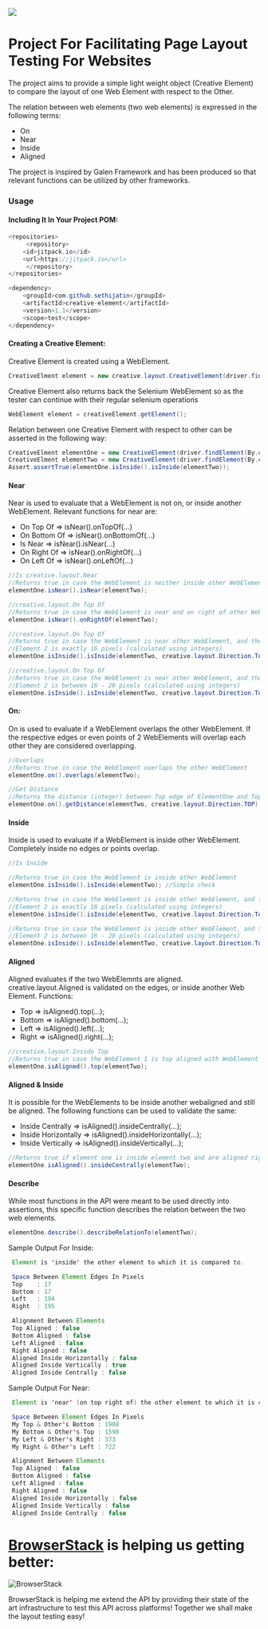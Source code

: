 [![](https://jitpack.io/v/sethijatin/creative-element.svg)](https://jitpack.io/#sethijatin/creative-element)

# Project For Facilitating Page Layout Testing For Websites
The project aims to provide a simple light weight object (Creative Element) to compare the layout of one Web Element with respect to the Other.

The relation between web elements (two web elements) is expressed in the following terms:
* On
* Near
* Inside
* Aligned

The project is inspired by Galen Framework and has been produced so that relevant functions can be utilized by other frameworks.

### Usage

#### Including It In Your Project POM:

```java
<repositories>
     <repository>
	<id>jitpack.io</id>
	<url>https://jitpack.io</url>
     </repository>
</repositories>

<dependency>
    <groupId>com.github.sethijatin</groupId>
    <artifactId>creative-element</artifactId>
    <version>1.1</version>
    <scope>test</scope>
</dependency>
```

#### Creating a Creative Element:

Creative Element is created using a WebElement. 
```java
CreativeElment element = new creative.layout.CreativeElement(driver.findElement(By.cssSelector(...)));
```

Creative Element also returns back the Selenium WebElement so as the tester can continue with their regular selenium operations

```java
WebElement element = creativeElement.getElement();
```

Relation between one Creative Element with respect to other can be asserted in the following way:
```java
CreativeElment elementOne = new CreativeElement(driver.findElement(By.cssSelector(...)));
CreativeElment elementTwo = new CreativeElement(driver.findElement(By.cssSelector(...)));
Assert.assertTrue(elementOne.isInside().isInside(elementTwo));
```

#### Near

Near is used to evaluate that a WebElement is not on, or inside another WebElement. Relevant functions for near are:

* On Top Of => isNear().onTopOf(...)
* On Bottom Of => isNear().onBottomOf(...)
* Is Near => isNear().isNear(...)
* On Right Of => isNear().onRightOf(...)
* On Left Of => isNear().onLeftOf(...)

```java
//Is creative.layout.Near
//Returns true in case the WebElement is neither inside other WebElement, nor on the other WebElement
elementOne.isNear().isNear(elementTwo);

//creative.layout.On Top Of
//Returns true in case the WebElement is near and on right of other WebElement
elementOne.isNear().onRightOf(elementTwo);

//creative.layout.On Top Of
//Returns true in case the WebElement is near other WebElement, and the distance between the Top Edge of Element 1, and Top Edge of
//Element 2 is exactly 16 pixels (calculated using integers)
elementOne.isInside().isInside(elementTwo, creative.layout.Direction.Top, 16);

//creative.layout.On Top Of
//Returns true in case the WebElement is near other WebElement, and the distance between the Top Edge of Element 1, and Top Edge of
//Element 2 is between 16 - 20 pixels (calculated using integers)
elementOne.isInside().isInside(elementTwo, creative.layout.Direction.Top, 16, 20);
```

#### On:

On is used to evaluate if a WebElement overlaps the other WebElement. If the respective edges or even points of 2 WebElements will overlap each other they are considered overlapping.

```java
//Overlaps
//Returns true in case the WebElement overlaps the other WebElement
elementOne.on().overlaps(elementTwo);

//Get Distance
//Returns the distance (integer) between Top edge of ElementOne and Top Edge of ElementTwo
elementOne.on().getDistance(elementTwo, creative.layout.Direction.TOP);
```

#### Inside

Inside is used to evaluate if a WebElement is inside other WebElement. Completely inside no edges or points overlap.


```java
//Is Inside

//Returns true in case the WebElement is inside other WebElement
elementOne.isInside().isInside(elementTwo); //Simple check

//Returns true in case the WebElement is inside other WebElement, and the distance between the Top Edge of Element 1, and Top Edge of
//Element 2 is exactly 16 pixels (calculated using integers)
elementOne.isInside().isInside(elementTwo, creative.layout.Direction.Top, 16);

//Returns true in case the WebElement is inside other WebElement, and the distance between the Top Edge of Element 1, and Top Edge of
//Element 2 is between 16 - 20 pixels (calculated using integers)
elementOne.isInside().isInside(elementTwo, creative.layout.Direction.Top, 16, 20);

```

#### Aligned

Aligned evaluates if the two WebElemnts are aligned. creative.layout.Aligned is validated on the edges, or inside another Web Element. Functions:

* Top => isAligned().top(...); 
* Bottom => isAligned().bottom(...); 
* Left => isAligned().left(...); 
* Right => isAligned().right(...); 

```java
//creative.layout.Inside Top
//Returns true in case the WebElement 1 is top aligned with WebElement 2
elementOne.isAligned().top(elementTwo);
```


#### Aligned & Inside

It is possible for the WebElements to be inside another webaligned and still be aligned. The following functions can be used to validate the same:

* Inside Centrally => isAligned().insideCentrally(...);
* Inside Horizontally => isAligned().insideHorizontally(...);
* Inside Vertically => isAligned().insideVertically(...);


```java
//Returns true if element one is inside element two and are aligned right in the center (vertically & horizontally).
elementOne.isAligned().insideCentrally(elementTwo);
```

#### Describe

While most functions in the API were meant to be used directly into assertions, this specific function describes the relation between the two web elements.

```java
elementOne.describe().describeRelationTo(elementTwo);
```

Sample Output For Inside:

```java
 Element is 'inside' the other element to which it is compared to.

 Space Between Element Edges In Pixels
 Top    : 17
 Bottom : 17
 Left   : 194
 Right  : 195

 Alignment Between Elements
 Top Aligned : false
 Bottom Aligned : false
 Left Aligned : false
 Right Aligned : false
 Aligned Inside Horizontally : false
 Aligned Inside Vertically : true
 Aligned Inside Centrally : false
```

Sample Output For Near:

```java
 Element is 'near' (on top right of) the other element to which it is compared to.

 Space Between Element Edges In Pixels
 My Top & Other's Bottom : 1908
 My Bottom & Other's Top : 1598
 My Left & Other's Right : 373
 My Right & Other's Left : 722

 Alignment Between Elements
 Top Aligned : false
 Bottom Aligned : false
 Left Aligned : false
 Right Aligned : false
 Aligned Inside Horizontally : false
 Aligned Inside Vertically : false
 Aligned Inside Centrally : false
```

# [BrowserStack](https://www.browserstack.com/start) is helping us getting better: 

![BrowserStack](https://p14.zdusercontent.com/attachment/1015988/hxDtNi8gxI27nLO5m43ndVg9N?token=eyJhbGciOiJkaXIiLCJlbmMiOiJBMTI4Q0JDLUhTMjU2In0..ot6K_8FSCBR-oYA2iznsqQ.VStaRsy4BeXxR5LrcUDVZFCQN0226yJK_bkaevuOBLhi78I8jN9FcVRtip7yLpHucBKIlzeChpm9cYpRn5MBRhRunqrzUIu_uh5tfxAcZhIm5eP334OLdqm_H1oqa4V59r284kj0o5rMrRrK_ECz689ovD0HDqM5ms-Z8OgehavA7nh3rAirhbv0lM4AuHdJytyvYTZXN9D0grOb-BtFnMi7Ksm0T8_vKOcokYfBrMafL1N_hyu22Zzoq9Uj2Plfhw3fXyxKVaq7F7nB3NANPQwxh3p3Ntcn7uSqAeRfgBw.5CsEbEljNlc1SmVVlV3r0A)

BrowserStack is helping me extend the API by providing their state of the art infrastructure to test this API across platforms! Together we shall make the layout testing easy!
